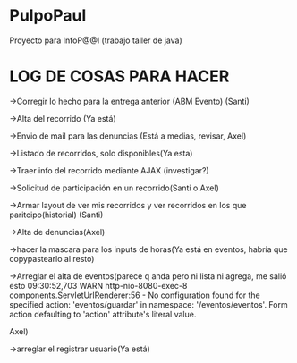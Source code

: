 PulpoPaul
=========
Proyecto para InfoP@@l (trabajo taller de java)


LOG DE COSAS PARA HACER
=======================
->Corregir lo hecho para la entrega anterior (ABM Evento) (Santi)

->Alta del recorrido (Ya está)

->Envio de mail para las denuncias (Está a medias, revisar, Axel)

->Listado de recorridos, solo disponibles(Ya esta)

->Traer info del recorrido mediante AJAX (investigar?)

->Solicitud de participación en un recorrido(Santi o Axel)

->Armar layout de ver mis recorridos y ver recorridos en los que paritcipo(historial) (Santi)

->Alta de denuncias(Axel)

->hacer la mascara para los inputs de horas(Ya está en eventos, habría que copypastearlo al resto)

->Arreglar el alta de eventos(parece q anda pero ni lista ni agrega, me salió esto
09:30:52,703  WARN http-nio-8080-exec-8 components.ServletUrlRenderer:56 - No configuration found for the specified action: 'eventos/guardar' in namespace: '/eventos/eventos'. Form action defaulting to 'action' attribute's literal value.

Axel)

->arreglar el registrar usuario(Ya está)
